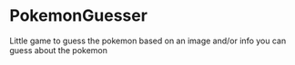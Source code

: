 # PokemonGuesser
Little game to guess the pokemon based on an image and/or info you can guess about the pokemon

